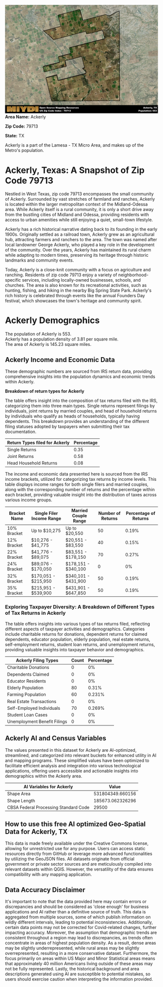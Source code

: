![Image Alt Text](../_images/79713.png)
**Area Name:** Ackerly

**Zip Code:** 79713

**State:** TX

Ackerly is a part of the Lamesa - TX Micro Area, and makes up  of the Metro's population.  

# Ackerly, Texas: A Snapshot of Zip Code 79713

Nestled in West Texas, zip code 79713 encompasses the small community of Ackerly. Surrounded by vast stretches of farmland and ranches, Ackerly is located within the larger metropolitan context of the Midland-Odessa area. While Ackerly itself is a rural community, it is only a short drive away from the bustling cities of Midland and Odessa, providing residents with access to urban amenities while still enjoying a quiet, small-town lifestyle.

Ackerly has a rich historical narrative dating back to its founding in the early 1900s. Originally settled as a railroad town, Ackerly grew as an agricultural hub, attracting farmers and ranchers to the area. The town was named after local landowner George Ackerly, who played a key role in the development of the community. Over the years, Ackerly has maintained its rural charm while adapting to modern times, preserving its heritage through historic landmarks and community events.

Today, Ackerly is a close-knit community with a focus on agriculture and ranching. Residents of zip code 79713 enjoy a variety of neighborhood-specific services, including locally-owned businesses, schools, and churches. The area is also known for its recreational activities, such as hunting, fishing, and hiking in the nearby Big Spring State Park. Ackerly's rich history is celebrated through events like the annual Founders Day festival, which showcases the town's heritage and community spirit.

# Ackerly Demographics

The population of Ackerly is 553.  
Ackerly has a population density of 3.81 per square mile.  
The area of Ackerly is 145.23 square miles.  

## Ackerly Income and Economic Data

These demographic numbers are sourced from IRS return data, providing comprehensive insights into the population dynamics and economic trends within Ackerly.

**Breakdown of return types for Ackerly**

The table offers insight into the composition of tax returns filed with the IRS, categorizing them into three main types. Single returns represent filings by individuals, joint returns by married couples, and head of household returns by individuals who qualify as heads of households, typically having dependents. This breakdown provides an understanding of the different filing statuses adopted by taxpayers when submitting their tax documentation.

| Return Types filed for Ackerly                              | Percentage          |
|----------------------------------------------------------|---------------------|
| Single Returns                                            | 0.35 |
| Joint Returns                                             | 0.58 |
| Head Household Returns                                    | 0.08 |

The income and economic data presented here is sourced from the IRS income brackets, utilized for categorizing tax returns by income levels. This table displays income ranges for both single filers and married couples, along with the corresponding number of returns and the percentage within each bracket, providing valuable insight into the distribution of taxes across various income groups.

| Bracket Name       | Single Filer Income Range | Married Couple Range | Number of Returns | Percentage of Returns |
|--------------------|----------------------------|----------------------|-------------------|-----------------------|
| 10% Bracket        | Up to $10,275              | Up to $20,550        | 50 | 0.19% |
| 12% Bracket        | $10,276 - $41,775          | $20,551 - $83,550    | 40 | 0.15% |
| 22% Bracket        | $41,776 - $89,075          | $83,551 - $178,150   | 70 | 0.27% |
| 24% Bracket        | $89,076 - $170,050         | $178,151 - $340,100  | 0 | 0% |
| 32% Bracket        | $170,051 - $215,950        | $340,101 - $431,900  | 50 | 0.19% |
| 35% Bracket        | $215,951 - $539,900        | $431,901 - $647,850  | 50 | 0.19% |

### Exploring Taxpayer Diversity: A Breakdown of Different Types of Tax Returns in Ackerly

The table offers insights into various types of tax returns filed, reflecting different aspects of taxpayer activities and demographics. Categories include charitable returns for donations, dependent returns for claimed dependents, educator population, elderly population, real estate returns, self-employment returns, student loan returns, and unemployment returns, providing valuable insights into taxpayer behavior and demographics.

| Ackerly Filing Types                    | Count | Percentage |
|--------------------------------------|-------|------------|
| Charitable Donations                 | 0 | 0% |
| Dependents Claimed                   | 0 | 0% |
| Educator Residents                   | 0 | 0% |
| Elderly Population                   | 80 | 0.31% |
| Farming Population                   | 60 | 0.231% |
| Real Estate Transactions             | 0 | 0% |
| Self-Employed Individuals            | 70 | 0.269% |
| Student Loan Cases                   | 0 | 0% |
| Unemployment Benefit Filings         | 0 | 0% |

## Ackerly AI and Census Variables

The values presented in this dataset for Ackerly are AI-optimized, streamlined, and categorized into relevant buckets for enhanced utility in AI and mapping programs. These simplified values have been optimized to facilitate efficient analysis and integration into various technological applications, offering users accessible and actionable insights into demographics within the Ackerly area.

| AI Variables for Ackerly | Value |
|-------------|-------|
| Shape Area | 531804349.660156 |
| Shape Length | 185673.062326296 |
| CBSA Federal Processing Standard Code | 29500 |

## How to use this free AI optimized Geo-Spatial Data for Ackerly, TX

This data is made freely available under the Creative Commons license, allowing for unrestricted use for any purpose. Users can access static resources directly from GitHub or leverage more advanced functionalities by utilizing the GeoJSON files. All datasets originate from official government or private sector sources and are meticulously compiled into relevant datasets within QGIS. However, the versatility of the data ensures compatibility with any mapping application.

## Data Accuracy Disclaimer
It's important to note that the data provided here may contain errors or discrepancies and should be considered as 'close enough' for business applications and AI rather than a definitive source of truth. This data is aggregated from multiple sources, some of which publish information on wildly different intervals, leading to potential inconsistencies. Additionally, certain data points may not be corrected for Covid-related changes, further impacting accuracy. Moreover, the assumption that demographic trends are consistent throughout a region may lead to discrepancies, as trends often concentrate in areas of highest population density. As a result, dense areas may be slightly underrepresented, while rural areas may be slightly overrepresented, resulting in a more conservative dataset. Furthermore, the focus primarily on areas within US Major and Minor Statistical areas means that approximately 40 million Americans living outside of these areas may not be fully represented. Lastly, the historical background and area descriptions generated using AI are susceptible to potential mistakes, so users should exercise caution when interpreting the information provided.
